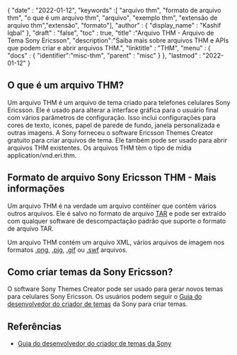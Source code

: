 {
  "date" : "2022-01-12",
  "keywords" :[ "arquivo thm", "formato de arquivo thm", "o que é um arquivo thm", "arquivo", "exemplo thm", "extensão de arquivo thm","extensão", "formato"],
  "author" : {
    "display_name" : "Kashif Iqbal"
},
  "draft" : "false",
  "toc" : true,
  "title" :"Arquivo THM - Arquivo de Tema Sony Ericsson",
  "description":"Saiba mais sobre arquivos THM e APIs que podem criar e abrir arquivos THM.",
  "linktitle" : "THM",
  "menu" : {
    "docs" : {
      "identifier":"misc-thm",
      "parent" : "misc"
}
},
  "lastmod" : "2022-01-12"
}

## O que é um arquivo THM?

Um arquivo THM é um arquivo de tema criado para telefones celulares Sony Ericsson. Ele é usado para alterar a interface gráfica para o usuário final com vários parâmetros de configuração. Isso inclui configurações para cores de texto, ícones, papel de parede de fundo, janela personalizada e outras imagens. A Sony forneceu o software Ericsson Themes Creator gratuito para criar arquivos de tema. Ele também pode ser usado para abrir arquivos THM existentes. Os arquivos THM têm o tipo de mídia application/vnd.eri.thm.

## Formato de arquivo Sony Ericsson THM - Mais informações

Um arquivo THM é na verdade um arquivo contêiner que contém vários outros arquivos. Ele é salvo no formato de arquivo [TAR](/pt/compression/tar/) e pode ser extraído com qualquer software de descompactação padrão que suporte o formato de arquivo TAR.

Um arquivo THM contém um arquivo XML, vários arquivos de imagem nos formatos [.png](/pt/image/png/), [.pjg](/pt/image/jpeg/), [.gif](/pt/image/gif/) ou [.swf](/pt/page-description-language/swf/) arquivos.

## Como criar temas da Sony Ericsson?

O software Sony Themes Creator pode ser usado para gerar novos temas para celulares Sony Ericsson. Os usuários podem seguir o [Guia do desenvolvedor do criador de temas](https://developer.sony.com/theme-creator/get-started) da Sony para criar temas.

## Referências

* [Guia do desenvolvedor do criador de temas da Sony](https://developer.sony.com/theme-creator/get-started)

